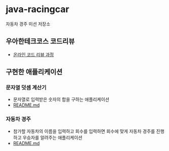 # java-racingcar

자동차 경주 미션 저장소

## 우아한테크코스 코드리뷰

- [온라인 코드 리뷰 과정](https://github.com/woowacourse/woowacourse-docs/blob/master/maincourse/README.md)

## 구현한 애플리케이션

### 문자열 덧셈 계산기

- 문자열로 입력받은 숫자의 합을 구하는 애플리케이션
- [README.md](https://github.com/tonic523/java-racingcar/tree/step1/docs/문자열_덧셈_계산기)

### 자동차 경주

- 참가할 자동차의 이름을 입력하고 회수를 입력하면 회수에 맞게 자동차 경주를 진행하고 우승자를 알려주는 애플리케이션
- [README.md](https://github.com/tonic523/java-racingcar/tree/step1/docs/자동차_경주)
